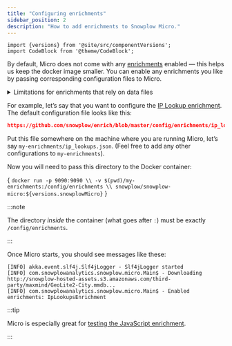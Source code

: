 ```yaml
---
title: "Configuring enrichments"
sidebar_position: 2
description: "How to add enrichments to Snowplow Micro."
---
```


```mdx-code-block
import {versions} from '@site/src/componentVersions';
import CodeBlock from '@theme/CodeBlock';
```

By default, Micro does not come with any [enrichments](/docs/enriching-your-data/available-enrichments/index.md) enabled — this helps us keep the docker image smaller. You can enable any enrichments you like by passing corresponding configuration files to Micro.

<details>
<summary>Limitations for enrichments that rely on data files</summary>

Some enrichments require data files (e.g. a database of IPs).

The Enrich application in a full Snowplow pipeline will automatically download and periodically update these files. However, Micro will only download them once. You can always restart Micro to get a fresher copy of the files.

Also, the Enrich application supports files located in S3 and GCS with the `s3://` and `gs://` schemes respectively. Micro currently only supports `http://` and `https://`. You can often rewrite the URL to make it work:
* `s3://my-bucket/x/y` → `https://my-bucket.s3.amazonaws.com/x/y`
* `gs://my-bucket/x/y` → `https://storage.googleapis.com/my-bucket/x/y`

</details>

For example, let’s say that you want to configure the [IP Lookup enrichment](docs/enriching-your-data/available-enrichments/ip-lookup-enrichment/). The default configuration file looks like this:

```json reference
https://github.com/snowplow/enrich/blob/master/config/enrichments/ip_lookups.json
```

Put this file somewhere on the machine where you are running Micro, let’s say `my-enrichments/ip_lookups.json`. (Feel free to add any other configurations to `my-enrichments`).

Now you will need to pass this directory to the Docker container:

<CodeBlock language="bash">{
`docker run -p 9090:9090 \\
  -v $(pwd)/my-enrichments:/config/enrichments \\
  snowplow/snowplow-micro:${versions.snowplowMicro}`
}</CodeBlock>

:::note

The directory _inside_ the container (what goes after `:`) must be exactly `/config/enrichments`.

:::

Once Micro starts, you should see messages like these:

```
[INFO] akka.event.slf4j.Slf4jLogger - Slf4jLogger started
[INFO] com.snowplowanalytics.snowplow.micro.Main$ - Downloading http://snowplow-hosted-assets.s3.amazonaws.com/third-party/maxmind/GeoLite2-City.mmdb...
[INFO] com.snowplowanalytics.snowplow.micro.Main$ - Enabled enrichments: IpLookupsEnrichment
```

:::tip

Micro is especially great for [testing the JavaScript enrichment](/docs/enriching-your-data/available-enrichments/custom-javascript-enrichment/testing/index.md).

:::
